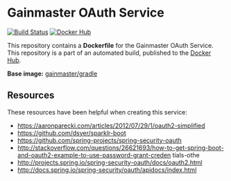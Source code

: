 # Gainmaster OAuth Service

[![Build Status](http://ci.hesjevik.im/buildStatus/icon?job=gainmaster-oauth-service)](http://ci.hesjevik.im/job/gainmaster-oauth-service/) [![Docker Hub](https://img.shields.io/badge/docker-ready-blue.svg?style=plastic)][docker_hub_repository]

This repository contains a **Dockerfile** for the Gainmaster OAuth Service. This repository is a part of an automated build, published to the [Docker Hub][docker_hub_repository].

**Base image:** [gainmaster/gradle][docker_hub_base_image]

[docker_hub_repository]: https://registry.hub.docker.com/u/gainmaster/gainmaster-oauth-service/
[docker_hub_base_image]: https://registry.hub.docker.com/u/gainmaster/gradle/

## Resources

These resources have been helpful when creating this service:

* https://aaronparecki.com/articles/2012/07/29/1/oauth2-simplified
* https://github.com/dsyer/sparklr-boot
* https://github.com/spring-projects/spring-security-oauth
* http://stackoverflow.com/questions/26621693/how-to-get-spring-boot-and-oauth2-example-to-use-password-grant-creden   tials-othe
* http://projects.spring.io/spring-security-oauth/docs/oauth2.html
* http://docs.spring.io/spring-security/oauth/apidocs/index.html
